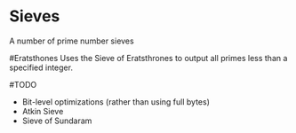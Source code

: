 # Sieves
A number of prime number sieves

#Eratsthones
Uses the Sieve of Eratsthrones to output all primes less than a specified integer.

#TODO
- Bit-level optimizations (rather than using full bytes)
- Atkin Sieve
- Sieve of Sundaram
